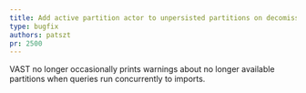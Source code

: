 ```yaml
---
title: Add active partition actor to unpersisted partitions on decomission
type: bugfix
authors: patszt
pr: 2500
---
```


VAST no longer occasionally prints warnings about no longer available partitions
when queries run concurrently to imports.
